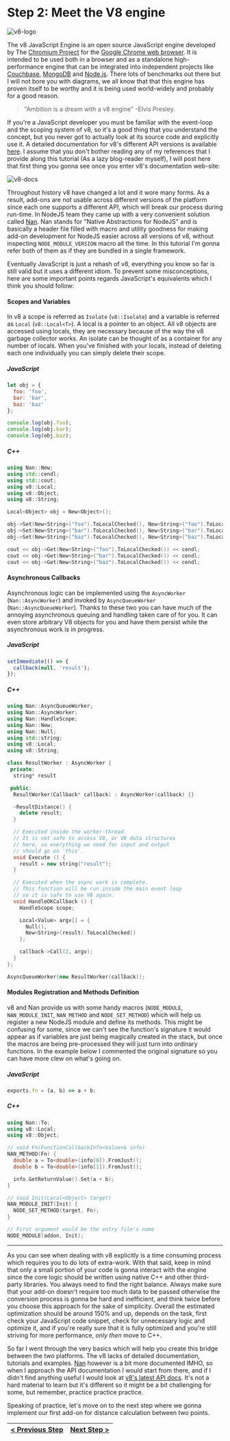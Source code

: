 # Step 2: Meet the V8 engine

[//]: # (head-end)


![v8-logo](https://cloud.githubusercontent.com/assets/7648874/20428176/d766fba8-ad6e-11e6-884f-badc847d5e24.png)

The v8 JavaScript Engine is an open source JavaScript engine developed by The [Chromium Project](https://www.chromium.org/) for the [Google Chrome web browser](https://www.google.com/chrome/). It is intended to be used both in a browser and as a standalone high-performance engine that can be integrated into independent projects like [Couchbase](http://www.couchbase.com/), [MongoDB](https://www.mongodb.com/) and [Node.js](https://nodejs.org/). There lots of benchmarks out there but I will not bore you with diagrams, we all know that that this engine has proven itself to be worthy and it is being used world-widely and probably for a good reason.

> "Ambition is a dream with a v8 engine" -Elvis Presley.

If you're a JavaScript developer you must be familiar with the event-loop and the scoping system of v8, so it's a good thing that you understand the concept, but you never got to actually look at its source code and explicitly use it. A detailed documentation for v8's different API versions is available [here](https://v8docs.nodesource.com/). I assume that you don't bother reading any of my references that I provide along this tutorial (As a lazy blog-reader myself), I will post here that first thing you gonna see once you enter v8's documentation web-site:

![v8-docs](https://cloud.githubusercontent.com/assets/7648874/20429800/ffeb3a4a-ad77-11e6-8fae-d892304169db.jpg)

Throughout history v8 have changed a lot and it wore many forms. As a result, add-ons are not usable across different versions of the platform since each one supports a different API, which will break our process during run-time. In NodeJS team they came up with a very convenient solution called [Nan](https://github.com/nodejs/nan). Nan stands for "Native Abstractions for NodeJS" and is basically a header file filled with macro and utility goodness for making add-on development for NodeJS easier across all versions of v8, without inspecting `NODE_MODULE_VERSION` macro all the time. In this tutorial I'm gonna refer both of them as if they are bundled in a single framework.

Eventually JavaScript is just a rehash of v8, everything you know so far is still valid but it uses a different idiom. To prevent some misconceptions, here are some important points regards JavaScript's equivalents which I think you should follow:

#### Scopes and Variables

In v8 a scope is referred as `Isolate` (`v8::Isolate`) and a variable is referred as `Local` (`v8::Local<T>`). A local is a pointer to an object. All v8 objects are accessed using locals, they are necessary because of the way the v8 garbage collector works. An isolate can be thought of as a container for any number of locals. When you've finished with your locals, instead of deleting each one individually you can simply delete their scope.

##### JavaScript

```js
let obj = {
  foo: 'foo',
  bar: 'bar',
  baz: 'baz'
};

console.log(obj.foo);
console.log(obj.bar);
console.log(obj.baz);
```

##### C++

```cpp
using Nan::New;
using std::cendl;
using std::cout;
using v8::Local;
using v8::Object;
using v8::String;

Local<Object> obj = New<Object>();

obj->Set(New<String>("foo").ToLocalChecked(), New<String>("foo").ToLocalChecked());
obj->Set(New<String>("bar").ToLocalChecked(), New<String>("bar").ToLocalChecked());
obj->Set(New<String>("baz").ToLocalChecked(), New<String>("baz").ToLocalChecked());

cout << obj->Get(New<String>("foo").ToLocalChecked()) << cendl;
cout << obj->Get(New<String>("bar").ToLocalChecked()) << cendl;
cout << obj->Get(New<String>("baz").ToLocalChecked()) << cendl;
```

#### Asynchronous Callbacks

Asynchronous logic can be implemented using the `AsyncWorker` (`Nan::AsyncWorker`) and invoked by `AsyncQueueWorker` (`Nan::AsyncQueueWorker`). Thanks to these two you can have much of the annoying asynchronous queuing and handling taken care of for you. It can even store arbitrary V8 objects for you and have them persist while the asynchronous work is in progress.

##### JavaScript

```js
setImmediate(() => {
  callback(null, 'result');
});
```

##### C++

```cpp
using Nan::AsyncQueueWorker;
using Nan::AsyncWorker;
using Nan::HandleScope;
using Nan::New;
using Nan::Null;
using std::string;
using v8::Local;
using v8::String;

class ResultWorker : AsyncWorker {
 private:
  string* result

 public:
  ResultWorker(Callback* callback) : AsyncWorker(callback) {}

  ~ResultDistance() {
    delete result;
  }

  // Executed inside the worker-thread.
  // It is not safe to access V8, or V8 data structures
  // here, so everything we need for input and output
  // should go on 'this'.
  void Execute () {
    result = new string("result");
  }

  // Executed when the async work is complete.
  // This function will be run inside the main event loop
  // so it is safe to use V8 again.
  void HandleOKCallback () {
    HandleScope scope;

    Local<Value> argv[] = {
      Null(),
      New<String>(result).ToLocalChecked()
    };

    callback->Call(2, argv);
  }
};

AsyncQueueWorker(new ResultWorker(callback));
```

#### Modules Registration and Methods Definition

v8 and Nan provide us with some handy macros (`NODE_MODULE`, `NAN_MODULE_INIT`, `NAN_METHOD` and `NODE_SET_METHOD`) which will help us register a new NodeJS module and define its methods. This might be confusing for some, since we can't see the function's signature it would appear as if variables are just being magically created in the stack, but once the macros are being pre-processed they will just turn into ordinary functions. In the example below I commented the original signature so you can have more clew on what's going on.

##### JavaScript

```js
exports.fn = (a, b) => a + b;
```

##### C++

```cpp
using Nan::To;
using v8::Local;
using v8::Object;

// void Fn(FunctionCallbackInfo<Value>& info)
NAN_METHOD(Fn) {
  double a = To<double>(info[0]).FromJust();
  double b = To<double>(info[1]).FromJust();

  info.GetReturnValue().Set(a + b);
}

// void Init(Local<Object> target)
NAN_MODULE_INIT(Init) {
  NODE_SET_METHOD(target, Fn);
}

// First argument would be the entry file's name
NODE_MODULE(addon, Init);
```

---

As you can see when dealing with v8 explicitly is a time consuming process which requires you to do lots of extra-work. With that said, keep in mind that only a small portion of your code is gonna interact with the engine since the core logic should be written using native C++ and other third-party libraries. You always need to find the right balance. Always make sure that your add-on doesn't require too much data to be passed otherwise the conversion process is gonna be hard and inefficient, and think twice before you choose this approach for the sake of simplicity. Overall the estimated optimization should be around 150% and up, depends on the task, first check your JavaScript code snippet, check for unnecessary logic and optimize it, and if you're really sure that it is fully optimized and you're still striving for more performance, *only then* move to C++.

So far I went through the very basics which will help you create this bridge between the two platforms. The v8 lacks of detailed documentation, tutorials and examples. [Nan](https://github.com/nodejs/nan) however is a bit more documented IMHO, so when I approach the API documentation I would start from there, and if I didn't find anything useful I would look at [v8's latest API docs](https://v8docs.nodesource.com/). It's not a hard material to learn but it's different so it might be a bit challenging for some, but remember, practice practice practice.

Speaking of practice, let's move on to the next step where we gonna implement our first add-on for distance calculation between two points.


[//]: # (foot-start)

[{]: <helper> (navStep)

| [< Previous Step](https://github.com/DAB0mB/node-distance-addon/tree/master@1.1.1/.tortilla/manuals/views/step1.md) | [Next Step >](https://github.com/DAB0mB/node-distance-addon/tree/master@1.1.1/.tortilla/manuals/views/step3.md) |
|:--------------------------------|--------------------------------:|

[}]: #
